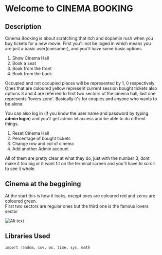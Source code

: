 # Welcome to CINEMA BOOKING

## Description

Cinema Booking is about scratching that itch and dopamin rush when you buy tickets for a new movie. First you'll not be loged in which means you are just a basic user(consumer), and you'll have some basic options.

  1. Show Cinema Hall
  2. Book a seat 
  3. Book from the front
  4. Book from the back

Occupied and not occupied places will be represented by 1, 0 respectively. Ones that are coloured yellow represent current session bought tickets also options 3 and 4 are referred to first two sectors of the cinema hall, last one represents 'lovers zone'. Basically it's for couples and anyone who wants to be alone.  
  
You can also log in (if you know the user name and password by typing **admin login**) and you'll get admin lvl access and be able to do diffrent things.
  1. Reset Cinema Hall
  2. Percentage of bought tickets
  3. Change row and col of cinema 
  4. Add another Admin account

All of them are pretty clear at what they do, just with the number 3, dont make it too big or it wont fit on the terminal screen and you'll
have to scroll to see it whole.

## Cinema at the beggining
At the start this is how it looks, except ones are coloured red and zeros are coloured green.   
First two sectors are regular ones but the third one is the famous lovers sector  
  
![Alt text](/Cinema%20Booking/Initial_cinema.PNG)  




## Libraries Used

`import random, csv, os, time, sys, math`

